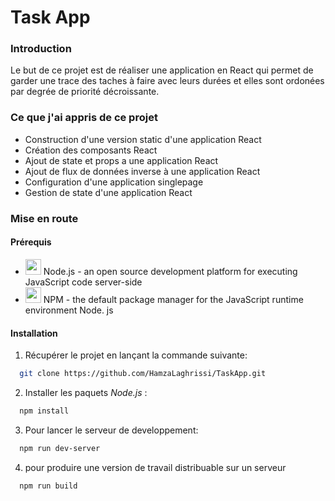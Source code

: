 # Task App

### Introduction

Le but de ce projet est de réaliser une application en React qui permet de garder une trace des taches à faire avec leurs durées et elles sont ordonées par degrée de priorité décroissante.

### Ce que j'ai appris de ce projet

- Construction d'une version static d'une application React
- Création des composants React
- Ajout de state et props a une application React
- Ajout de flux de données inverse à une application React
- Configuration d'une application singlepage
- Gestion de state d'une application React

### Mise en route

#### Prérequis

- <img src="https://icon-library.com/images/nodejs-icon/nodejs-icon-7.jpg" width="25">  Node.js - an open source development platform for executing JavaScript code server-side
- <img src="https://seeklogo.com/images/N/npm-logo-01B8642EDD-seeklogo.com.png" width="25">  NPM - the default package manager for the JavaScript runtime environment Node. js

#### Installation

1. Récupérer le projet en lançant la commande suivante:

```bash
  git clone https://github.com/HamzaLaghrissi/TaskApp.git
```

2. Installer les paquets *Node.js* :

```bash
  npm install
```

3. Pour lancer le serveur de developpement:

```bash
  npm run dev-server
```

4. pour produire une version de travail distribuable sur un serveur

```bash
  npm run build
```

